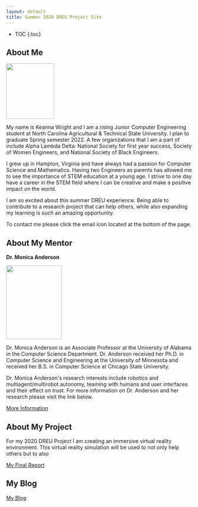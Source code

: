 ```yaml
---
layout: default
title: Summer 2020 DREU Project Site
---
```


* TOC
{:toc}

## About Me

<img src="https://kmwright1.github.io/images/JOKE3874.JPG" height="150" width="130">

My name is Keanna Wright and I am a rising Junior Computer Engineering student at North Carolina Agricultural & Technical State University. I plan to graduate Spring semester 2022. A few organizations that I am a part of include Alpha Lambda Delta: National Society for first year success, Society of Women Engineers, and National Society of Black Engineers.

I grew up in Hampton, Virginia and have always had a passion for Computer Science and Mathematics. Having two Engineers as parents has allowed me to see the importance of STEM education at a young age. I strive to one day have a career in the STEM field where I can be creative and make a positive impact on the world.

I am so excited about this summer DREU experience. Being able to contribute to a research project that can help others, while also expanding my learning is such an amazing opportunity. 

To contact me please click the email icon located at the bottom of the page.

## About My Mentor
**Dr. Monica Anderson**

<img src="https://cs.ua.edu/wp-content/uploads/2015/03/Anderson_Monica-800x1000.jpg" height="200" width="150">

Dr. Monica Anderson is an Associate Professor at the University of Alabama in the Computer Science Department. Dr. Anderson received her Ph.D. in Computer Science and Engineering at the University of Minnesota and received her B.S. in Computer Science at Chicago State University. 

Dr. Monica Anderson's research interests include robotics and multiagent/multirobot autonomy, teaming with humans and user interfaces and their effect on trust. For more information on Dr. Anderson and her research please visit the link below.

[More Information](http://robotics.cs.ua.edu/wordpress/?page_id=78)

## About My Project

For my 2020 DREU Project I am creating an immersive virtual reality environment. This virtual reality simulation will be used to not only help others but to also

[My Final Report](files/finalreport.pdf)

## My Blog

[My Blog](blog.html)
